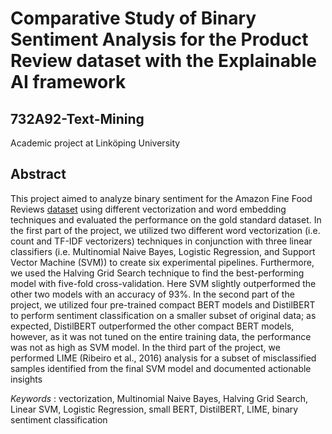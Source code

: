 # Comparative Study of Binary Sentiment Analysis for the Product Review dataset with the Explainable AI framework

## 732A92-Text-Mining
Academic project at Linköping University

## Abstract
This project aimed to analyze binary sentiment for the Amazon Fine Food Reviews [dataset](https://snap.stanford.edu/data/web-FineFoods.html)
using different vectorization and word embedding techniques and evaluated the performance on the gold standard dataset. In the first part of the project, we utilized two different word vectorization (i.e. count and TF-IDF vectorizers) techniques in conjunction with three linear classifiers (i.e. Multinomial Naive Bayes, Logistic Regression, and Support Vector Machine (SVM)) to create six experimental pipelines. Furthermore, we used the Halving Grid Search technique to find the best-performing model with five-fold cross-validation. Here SVM slightly outperformed the other two models with an accuracy of 93%. In the second part of the project, we utilized four pre-trained compact BERT models and DistilBERT to perform sentiment classification on a smaller subset of original data; as expected, DistilBERT outperformed the other compact BERT models, however, as it was not tuned on the entire training data, the performance was not as high as SVM model. In the third part of the project, we performed LIME (Ribeiro et al., 2016) analysis for a subset of misclassified samples identified from the final SVM model and documented actionable insights

*Keywords* : vectorization, Multinomial Naive Bayes, Halving Grid Search, Linear SVM, Logistic Regression, small BERT, DistilBERT, LIME, binary sentiment classification
